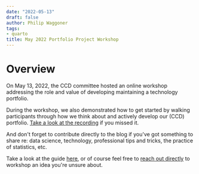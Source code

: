 ```yaml
---
date: "2022-05-13"
draft: false
author: Philip Waggoner
tags:
- quarto
title: May 2022 Portfolio Project Workshop
---
```


# Overview

On May 13, 2022, the CCD committee hosted an online workshop addressing the role and value of developing maintaining a technology portfolio. 

During the workshop, we also demonstrated how to get started by walking participants through how we think about and actively develop our (CCD) portfolio. [Take a look at the recording](https://www.youtube.com/watch?v=o5vUgoz2APM) if you missed it.

And don't forget to contribute directly to the blog if you've got something to share re: data science, technology, professional tips and tricks, the practice of statistics, etc. 

Take a look at the guide [here](https://ccdportfolio.netlify.app/contribute/), or of course feel free to [reach out directly](mailto:philip.waggoner@gmail.com) to workshop an idea you're unsure about. 